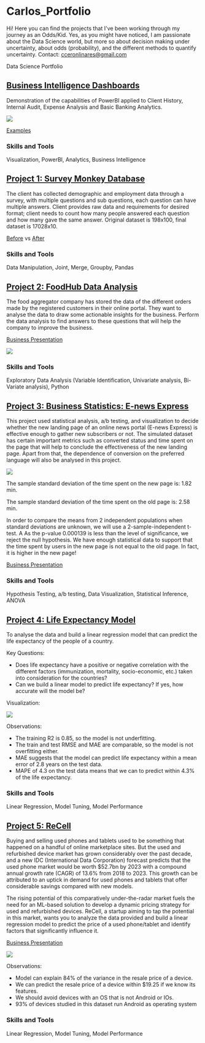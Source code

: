 # Carlos_Portfolio

Hi! Here you can find the projects that I've been working through my journey as an Odds/Kid. Yes, as you might have noticed, I am passionate about the Data Science world, but more so about decision making under uncertainty, about odds (probability), and the different methods to quantify uncertainty. 
Contact: cceronlinares@gmail.com

Data Science Portfolio

## [Business Intelligence Dashboards](https://drive.google.com/file/d/1djQdAdk64jSRLj9DtKWHY7Ynhvai76Kr/view?usp=sharing)
Demonstration of the capabilities of PowerBI applied to Client History, Internal Audit, Expense Analysis and Basic Banking Analytics.

![](/images/Dashboards.png)

[Examples](https://drive.google.com/file/d/1djQdAdk64jSRLj9DtKWHY7Ynhvai76Kr/view?usp=sharing)

### Skills and Tools
Visualization, PowerBI, Analytics, Business Intelligence

## [Project 1: Survey Monkey Database](https://github.com/carlosarturoceron/Survey_Monkey)
The client has collected demographic and employment data through a survey, with multiple questions and sub questions, each question can have multiple answers. Client provides raw data and requirements for desired format; client needs to count how many people answered each question and how many gave the same answer. Original dataset is 198x100, final dataset is 17028x10.

[Before](https://docs.google.com/spreadsheets/d/1uh5mW-GYSNhjLtgTrMXQHXYbZ6bmfDkN/edit?usp=sharing&ouid=105935294305889029944&rtpof=true&sd=true) vs [After](https://docs.google.com/spreadsheets/d/146KMv6cd8A4UaPi1YH59wtn5vNKx5a-e/edit?usp=sharing&ouid=105935294305889029944&rtpof=true&sd=true)

### Skills and Tools
Data Manipulation, Joint, Merge, Groupby, Pandas

## [Project 2: FoodHub Data Analysis]()
The food aggregator company has stored the data of the different orders made by the registered customers in their online portal. They want to analyse the data to draw some actionable insights for the business. Perform the data analysis to find answers to these questions that will help the company to improve the business.

[Business Presentation](https://drive.google.com/file/d/1YB0L7ZdyFBMT8UNEs5KHNeTE7utUcCKr/view?usp=sharing)

![](/images/Project2.jpg)  

### Skills and Tools
Exploratory Data Analysis (Variable Identification, Univariate analysis, Bi-Variate analysis), Python

## [Project 3: Business Statistics: E-news Express]()
This project used statistical analysis, a/b testing, and visualization to decide whether the new landing page of an online news portal (E-news Express) is effective enough to gather new subscribers or not. The simulated dataset has certain important metrics such as converted status and time spent on the page that will help to conclude the effectiveness of the new landing page. Apart from that, the dependence of conversion on the preferred language will also be analysed in this project.

![](images/NewVSOld.JPG)

The sample standard deviation of the time spent on the new page is: 1.82 min.

The sample standard deviation of the time spent on the old page is: 2.58 min.

In order to compare the means from 2 independent populations when standard deviations are unknown, we will use a 2-sample-independent t-test. A
As the p-value 0.000139 is less than the level of significance, we reject the null hypothesis. We have enough statistical data to support that the time spent by users in the new page is not equal to the old page. In fact, it is higher in the new page!

[Business Presentation](https://drive.google.com/file/d/18AZm43BkgNsA55AIeeeBoPg-3kfZ7aXT/view?usp=sharing)

### Skills and Tools
Hypothesis Testing, a/b testing, Data Visualization, Statistical Inference, ANOVA

## [Project 4: Life Expectancy Model]()
To analyse the data and build a linear regression model that can predict the life expectancy of the people of a country.

Key Questions:
* Does life expectancy have a positive or negative correlation with the different factors (immunization, mortality, socio-economic, etc.) taken into consideration for the countries?
* Can we build a linear model to predict life expectancy? If yes, how accurate will the model be?

Visualization:

![](images/Visualization.JPG)


Observations:
* The training R2 is 0.85, so the model is not underfitting.
* The train and test RMSE and MAE are comparable, so the model is not overfitting either.
* MAE suggests that the model can predict life expectancy within a mean error of 2.8 years on the test data.
* MAPE of 4.3 on the test data means that we can to predict within 4.3% of the life expectancy.

### Skills and Tools
Linear Regression, Model Tuning, Model Performance

## [Project 5: ReCell]()
Buying and selling used phones and tablets used to be something that happened on a handful of online marketplace sites. But the used and refurbished device market has grown considerably over the past decade, and a new IDC (International Data Corporation) forecast predicts that the used phone market would be worth $52.7bn by 2023 with a compound annual growth rate (CAGR) of 13.6% from 2018 to 2023. This growth can be attributed to an uptick in demand for used phones and tablets that offer considerable savings compared with new models.

The rising potential of this comparatively under-the-radar market fuels the need for an ML-based solution to develop a dynamic pricing strategy for used and refurbished devices. ReCell, a startup aiming to tap the potential in this market, wants you to analyze the data provided and build a linear regression model to predict the price of a used phone/tablet and identify factors that significantly influence it.

[Business Presentation](https://drive.google.com/file/d/1fvzSZX7njYS3KRNu7UhVXL4aRPrQ3W3Q/view?usp=sharing)

![](images/ReCellModel.png)

Observations:
* Model can explain 84% of the variance in the resale price of a device.
* We can predict the resale price of a device within $19.25 if we know its features.
* We should avoid devices with an OS that is not Android or IOs.
* 93% of devices studied in this dataset run Android as operating system

### Skills and Tools
Linear Regression, Model Tuning, Model Performance


